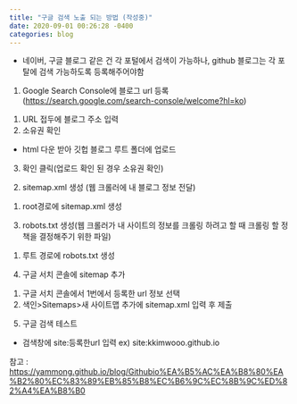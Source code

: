 ```yaml
---
title: "구글 검색 노출 되는 방법 (작성중)"
date: 2020-09-01 00:26:28 -0400
categories: blog
---
```


- 네이버, 구글 블로그 같은 건 각 포털에서 검색이 가능하나, github 블로그는 각 포탈에 검색 가능하도록 등록해주어야함

1. Google Search Console에 블로그 url 등록
(https://search.google.com/search-console/welcome?hl=ko)
1) URL 접두에 블로그 주소 입력
2) 소유권 확인
- html 다운 받아 깃헙 블로그 루트 폴더에 업로드
3) 확인 클릭(업로드 확인 된 경우 소유권 확인)

2. sitemap.xml 생성 (웹 크롤러에 내 블로그 정보 전달)
1) root경로에 sitemap.xml 생성
    
 3. robots.txt 생성(웹 크롤러가 내 사이트의 정보를 크롤링 하려고 할 때 크롤링 할 정책을 결정해주기 위한 파일)
 1) 루트 경로에 robots.txt 생성
 
 4. 구글 서치 콘솔에 sitemap 추가
 1) 구글 서치 콘솔에서 1번에서 등록한 url 정보 선택
 2) 색인>Sitemaps>새 사이트맵 추가에 sitemap.xml 입력 후 제출
 
 5. 구글 검색 테스트
- 검색창에 site:등록한url 입력 ex) site:kkimwooo.github.io

참고 : https://yammong.github.io/blog/Githubio%EA%B5%AC%EA%B8%80%EA%B2%80%EC%83%89%EB%85%B8%EC%B6%9C%EC%8B%9C%ED%82%A4%EA%B8%B0
